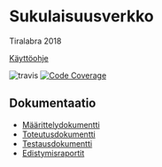 # Sukulaisuusverkko

Tiralabra 2018

[Käyttöohje](/dokumentaatio/kayttoohje.md)

![travis](https://travis-ci.org/BikkuMyy/tiralabra.svg?branch=master)
[![Code Coverage](https://img.shields.io/codecov/c/github/BikkuMyy/tiralabra/master.svg)](https://codecov.io/github/BikkuMyy/tiralabra/)


## Dokumentaatio

- [Määrittelydokumentti](/dokumentaatio/määrittelydokumentti.md)
- [Toteutusdokumentti](/dokumentaatio/toteutusdokumentti.md)
- [Testausdokumentti](/dokumentaatio/testausdokumentti.md)
- [Edistymisraportit](/dokumentaatio/edistymisraportit/)
